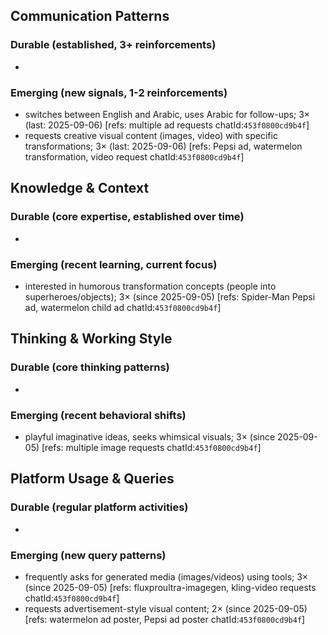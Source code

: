 ## Communication Patterns
### Durable (established, 3+ reinforcements)
-

### Emerging (new signals, 1-2 reinforcements)
- switches between English and Arabic, uses Arabic for follow-ups; 3× (last: 2025-09-06) [refs: multiple ad requests chatId:`453f0800cd9b4f`]
- requests creative visual content (images, video) with specific transformations; 3× (last: 2025-09-06) [refs: Pepsi ad, watermelon transformation, video request chatId:`453f0800cd9b4f`]

## Knowledge & Context
### Durable (core expertise, established over time)
-

### Emerging (recent learning, current focus)
- interested in humorous transformation concepts (people into superheroes/objects); 3× (since 2025-09-05) [refs: Spider-Man Pepsi ad, watermelon child ad chatId:`453f0800cd9b4f`]

## Thinking & Working Style
### Durable (core thinking patterns)
-

### Emerging (recent behavioral shifts)
- playful imaginative ideas, seeks whimsical visuals; 3× (since 2025-09-05) [refs: multiple image requests chatId:`453f0800cd9b4f`]

## Platform Usage & Queries
### Durable (regular platform activities)
-

### Emerging (new query patterns)
- frequently asks for generated media (images/videos) using tools; 3× (since 2025-09-05) [refs: fluxproultra-imagegen, kling-video requests chatId:`453f0800cd9b4f`]
- requests advertisement-style visual content; 2× (since 2025-09-05) [refs: watermelon ad poster, Pepsi ad poster chatId:`453f0800cd9b4f`]